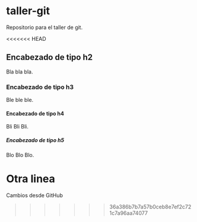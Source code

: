 # taller-git

Repositorio para el taller de git.

<<<<<<< HEAD
## Encabezado de tipo h2

Bla bla bla.

### Encabezado de tipo h3

Ble ble ble.

#### Encabezado de tipo h4

Bli Bli Bli.

##### Encabezado de tipo h5

Blo Blo Blo.

Otra linea
=======
Cambios desde GitHub
>>>>>>> 36a386b7b7a57b0ceb8e7ef2c721c7a96aa74077
